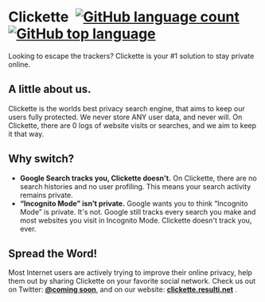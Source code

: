 # Clickette &nbsp;[![GitHub language count](https://img.shields.io/github/languages/count/clickette/main?style=for-the-badge)](#clickette) [![GitHub top language](https://img.shields.io/badge/TOP%20LANGUAGE-JAVASCRIPT-yellow?style=for-the-badge)](#clickette)
Looking to escape the trackers? Clickette is your #1 solution to stay private online.
## A little about us.
Clickette is the worlds best privacy search engine, that aims to keep our users fully protected.
We never store ANY user data, and never will. On Clickette, there are 0 logs of website visits or searches, and we aim to keep it that way.
## Why switch?
- **Google Search tracks you, Clickette doesn't.**
On Clickette, there are no search histories and no user profiling. This means your search activity remains private.
- **“Incognito Mode” isn't private.**
Google wants you to think “Incognito Mode” is private. It's not. Google still tracks every search you make and most websites you visit in Incognito Mode. Clickette doesn't track you, ever.
## Spread the Word!
<p>Most Internet users are actively trying to improve their online privacy, help them out by sharing Clickette on your favorite social network.
Check us out on Twitter: <a href="https://twitter.com/clickettedev/"><strong>@coming soon</strong></a>, and on our website: <a href="https://clickette.resulti.net/"><strong>clickette.resulti.net</strong></a> .</p>
